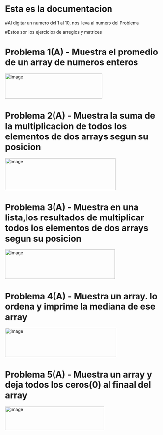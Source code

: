 # Esta es la documentacion


#Al digitar un numero del 1 al 10, nos lleva al numero del Problema

#Estos son los ejercicios de arreglos y matrices

# Problema 1(A) - Muestra el promedio de un array de numeros enteros
<img width="316" height="82" alt="image" src="https://github.com/user-attachments/assets/7d019937-a76b-4def-a26b-e31116d3439a" />

# Problema 2(A) - Muestra la suma de la multiplicacion de todos los elementos de dos arrays segun su posicion
<img width="360" height="104" alt="image" src="https://github.com/user-attachments/assets/0057cf73-4f90-4cff-bcdb-807c0b8fe742" />

# Problema 3(A) - Muestra en una lista,los resultados de multiplicar todos los elementos de dos arrays segun su posicion 
<img width="358" height="96" alt="image" src="https://github.com/user-attachments/assets/63d22945-1f41-4b44-bdec-577fa1e6d2b9" />

# Problema 4(A) - Muestra un array. lo ordena y imprime la mediana de ese array
<img width="362" height="95" alt="image" src="https://github.com/user-attachments/assets/29ff125d-0e18-48c6-b8f6-8d37c4352242" />

# Problema 5(A) - Muestra un array y deja todos los ceros(0) al finaal del array
<img width="322" height="77" alt="image" src="https://github.com/user-attachments/assets/d90c77f4-bb69-4a97-bb4b-9d2cae5c884e" />





